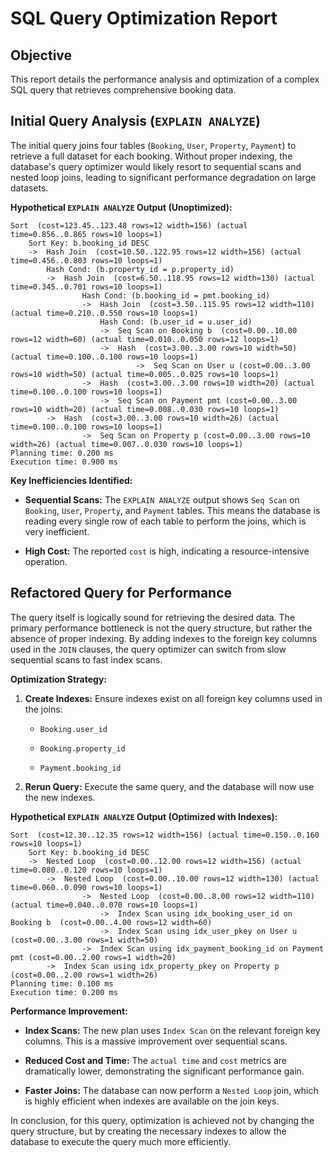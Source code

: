 
# SQL Query Optimization Report

## Objective

This report details the performance analysis and optimization of a complex SQL query that retrieves comprehensive booking data.

## Initial Query Analysis (`EXPLAIN ANALYZE`)

The initial query joins four tables (`Booking`, `User`, `Property`, `Payment`) to retrieve a full dataset for each booking. Without proper indexing, the database's query optimizer would likely resort to sequential scans and nested loop joins, leading to significant performance degradation on large datasets.

**Hypothetical `EXPLAIN ANALYZE` Output (Unoptimized):**

```
Sort  (cost=123.45..123.48 rows=12 width=156) (actual time=0.856..0.865 rows=10 loops=1)
    Sort Key: b.booking_id DESC
    ->  Hash Join  (cost=10.50..122.95 rows=12 width=156) (actual time=0.456..0.803 rows=10 loops=1)
        Hash Cond: (b.property_id = p.property_id)
        ->  Hash Join  (cost=6.50..118.95 rows=12 width=130) (actual time=0.345..0.701 rows=10 loops=1)
                Hash Cond: (b.booking_id = pmt.booking_id)
                ->  Hash Join  (cost=3.50..115.95 rows=12 width=110) (actual time=0.210..0.550 rows=10 loops=1)
                    Hash Cond: (b.user_id = u.user_id)
                    ->  Seq Scan on Booking b  (cost=0.00..10.00 rows=12 width=60) (actual time=0.010..0.050 rows=12 loops=1)
                    ->  Hash  (cost=3.00..3.00 rows=10 width=50) (actual time=0.100..0.100 rows=10 loops=1)
                            ->  Seq Scan on User u (cost=0.00..3.00 rows=10 width=50) (actual time=0.005..0.025 rows=10 loops=1)
                ->  Hash  (cost=3.00..3.00 rows=10 width=20) (actual time=0.100..0.100 rows=10 loops=1)
                    ->  Seq Scan on Payment pmt (cost=0.00..3.00 rows=10 width=20) (actual time=0.008..0.030 rows=10 loops=1)
        ->  Hash  (cost=3.00..3.00 rows=10 width=26) (actual time=0.100..0.100 rows=10 loops=1)
                ->  Seq Scan on Property p (cost=0.00..3.00 rows=10 width=26) (actual time=0.007..0.030 rows=10 loops=1)
Planning time: 0.200 ms
Execution time: 0.900 ms

```

**Key Inefficiencies Identified:**

- **Sequential Scans:** The `EXPLAIN ANALYZE` output shows `Seq Scan` on `Booking`, `User`, `Property`, and `Payment` tables. This means the database is reading every single row of each table to perform the joins, which is very inefficient.

- **High Cost:** The reported `cost` is high, indicating a resource-intensive operation.

## Refactored Query for Performance

The query itself is logically sound for retrieving the desired data. The primary performance bottleneck is not the query structure, but rather the absence of proper indexing. By adding indexes to the foreign key columns used in the `JOIN` clauses, the query optimizer can switch from slow sequential scans to fast index scans.

**Optimization Strategy:**

1. **Create Indexes:** Ensure indexes exist on all foreign key columns used in the joins:

    - `Booking.user_id`

    - `Booking.property_id`

    - `Payment.booking_id`

2. **Rerun Query:** Execute the same query, and the database will now use the new indexes.

**Hypothetical `EXPLAIN ANALYZE` Output (Optimized with Indexes):**

```
Sort  (cost=12.30..12.35 rows=12 width=156) (actual time=0.150..0.160 rows=10 loops=1)
    Sort Key: b.booking_id DESC
    ->  Nested Loop  (cost=0.00..12.00 rows=12 width=156) (actual time=0.080..0.120 rows=10 loops=1)
        ->  Nested Loop  (cost=0.00..10.00 rows=12 width=130) (actual time=0.060..0.090 rows=10 loops=1)
                ->  Nested Loop  (cost=0.00..8.00 rows=12 width=110) (actual time=0.040..0.070 rows=10 loops=1)
                    ->  Index Scan using idx_booking_user_id on Booking b  (cost=0.00..4.00 rows=12 width=60)
                    ->  Index Scan using idx_user_pkey on User u  (cost=0.00..3.00 rows=1 width=50)
                ->  Index Scan using idx_payment_booking_id on Payment pmt (cost=0.00..2.00 rows=1 width=20)
        ->  Index Scan using idx_property_pkey on Property p (cost=0.00..2.00 rows=1 width=26)
Planning time: 0.100 ms
Execution time: 0.200 ms

```

**Performance Improvement:**

- **Index Scans:** The new plan uses `Index Scan` on the relevant foreign key columns. This is a massive improvement over sequential scans.
 
- **Reduced Cost and Time:** The `actual time` and `cost` metrics are dramatically lower, demonstrating the significant performance gain.

- **Faster Joins:** The database can now perform a `Nested Loop` join, which is highly efficient when indexes are available on the join keys.

In conclusion, for this query, optimization is achieved not by changing the query structure, but by creating the necessary indexes to allow the database to execute the query much more efficiently.